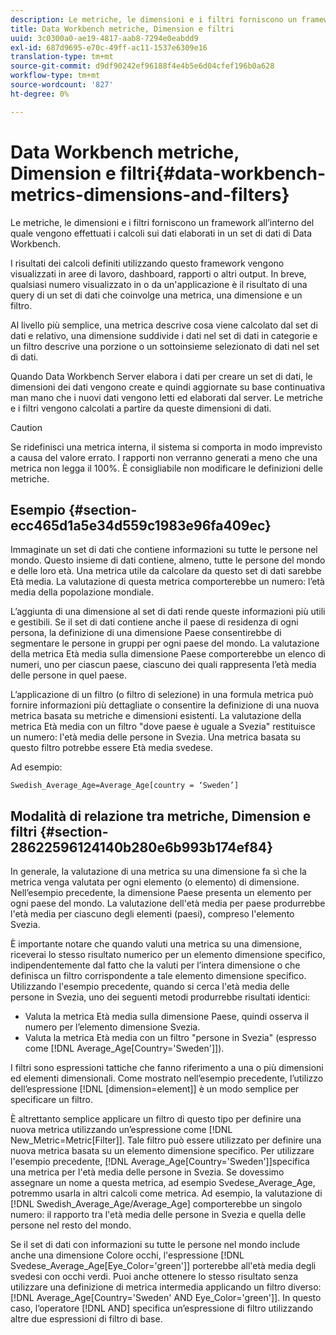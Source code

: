 ```yaml
---
description: Le metriche, le dimensioni e i filtri forniscono un framework all’interno del quale vengono effettuati i calcoli sui dati elaborati in un set di dati di Data Workbench.
title: Data Workbench metriche, Dimension e filtri
uuid: 3c0300a0-ae19-4817-aab8-7294e0eabdd9
exl-id: 687d9695-e70c-49ff-ac11-1537e6309e16
translation-type: tm+mt
source-git-commit: d9df90242ef96188f4e4b5e6d04cfef196b0a628
workflow-type: tm+mt
source-wordcount: '827'
ht-degree: 0%

---
```


# Data Workbench metriche, Dimension e filtri{#data-workbench-metrics-dimensions-and-filters}

Le metriche, le dimensioni e i filtri forniscono un framework all’interno del quale vengono effettuati i calcoli sui dati elaborati in un set di dati di Data Workbench.

I risultati dei calcoli definiti utilizzando questo framework vengono visualizzati in aree di lavoro, dashboard, rapporti o altri output. In breve, qualsiasi numero visualizzato in o da un&#39;applicazione è il risultato di una query di un set di dati che coinvolge una metrica, una dimensione e un filtro.

Al livello più semplice, una metrica descrive cosa viene calcolato dal set di dati e relativo, una dimensione suddivide i dati nel set di dati in categorie e un filtro descrive una porzione o un sottoinsieme selezionato di dati nel set di dati.

Quando Data Workbench Server elabora i dati per creare un set di dati, le dimensioni dei dati vengono create e quindi aggiornate su base continuativa man mano che i nuovi dati vengono letti ed elaborati dal server. Le metriche e i filtri vengono calcolati a partire da queste dimensioni di dati.

>[!CAUTION]
>
>Se ridefinisci una metrica interna, il sistema si comporta in modo imprevisto a causa del valore errato. I rapporti non verranno generati a meno che una metrica non legga il 100%. È consigliabile non modificare le definizioni delle metriche.

## Esempio {#section-ecc465d1a5e34d559c1983e96fa409ec}

Immaginate un set di dati che contiene informazioni su tutte le persone nel mondo. Questo insieme di dati contiene, almeno, tutte le persone del mondo e delle loro età. Una metrica utile da calcolare da questo set di dati sarebbe Età media. La valutazione di questa metrica comporterebbe un numero: l’età media della popolazione mondiale.

L’aggiunta di una dimensione al set di dati rende queste informazioni più utili e gestibili. Se il set di dati contiene anche il paese di residenza di ogni persona, la definizione di una dimensione Paese consentirebbe di segmentare le persone in gruppi per ogni paese del mondo. La valutazione della metrica Età media sulla dimensione Paese comporterebbe un elenco di numeri, uno per ciascun paese, ciascuno dei quali rappresenta l’età media delle persone in quel paese.

L’applicazione di un filtro (o filtro di selezione) in una formula metrica può fornire informazioni più dettagliate o consentire la definizione di una nuova metrica basata su metriche e dimensioni esistenti. La valutazione della metrica Età media con un filtro &quot;dove paese è uguale a Svezia&quot; restituisce un numero: l&#39;età media delle persone in Svezia. Una metrica basata su questo filtro potrebbe essere Età media svedese.

Ad esempio:

```
Swedish_Average_Age=Average_Age[country = ‘Sweden’]
```

## Modalità di relazione tra metriche, Dimension e filtri {#section-28622596124140b280e6b993b174ef84}

In generale, la valutazione di una metrica su una dimensione fa sì che la metrica venga valutata per ogni elemento (o elemento) di dimensione. Nell’esempio precedente, la dimensione Paese presenta un elemento per ogni paese del mondo. La valutazione dell&#39;età media per paese produrrebbe l&#39;età media per ciascuno degli elementi (paesi), compreso l&#39;elemento Svezia.

È importante notare che quando valuti una metrica su una dimensione, riceverai lo stesso risultato numerico per un elemento dimensione specifico, indipendentemente dal fatto che la valuti per l’intera dimensione o che definisca un filtro corrispondente a tale elemento dimensione specifico. Utilizzando l&#39;esempio precedente, quando si cerca l&#39;età media delle persone in Svezia, uno dei seguenti metodi produrrebbe risultati identici:

* Valuta la metrica Età media sulla dimensione Paese, quindi osserva il numero per l’elemento dimensione Svezia.
* Valuta la metrica Età media con un filtro &quot;persone in Svezia&quot; (espresso come [!DNL Average_Age[Country=&#39;Sweden&#39;]]).

I filtri sono espressioni tattiche che fanno riferimento a una o più dimensioni ed elementi dimensionali. Come mostrato nell’esempio precedente, l’utilizzo dell’espressione [!DNL [dimension=element]] è un modo semplice per specificare un filtro.

È altrettanto semplice applicare un filtro di questo tipo per definire una nuova metrica utilizzando un’espressione come [!DNL New_Metric=Metric[Filter]]. Tale filtro può essere utilizzato per definire una nuova metrica basata su un elemento dimensione specifico. Per utilizzare l&#39;esempio precedente, [!DNL Average_Age[Country=&#39;Sweden&#39;]]specifica una metrica per l&#39;età media delle persone in Svezia. Se dovessimo assegnare un nome a questa metrica, ad esempio Svedese_Average_Age, potremmo usarla in altri calcoli come metrica. Ad esempio, la valutazione di [!DNL Swedish_Average_Age/Average_Age] comporterebbe un singolo numero: il rapporto tra l&#39;età media delle persone in Svezia e quella delle persone nel resto del mondo.

Se il set di dati con informazioni su tutte le persone nel mondo include anche una dimensione Colore occhi, l&#39;espressione [!DNL Svedese_Average_Age[Eye_Color=&#39;green&#39;]] porterebbe all&#39;età media degli svedesi con occhi verdi. Puoi anche ottenere lo stesso risultato senza utilizzare una definizione di metrica intermedia applicando un filtro diverso: [!DNL Average_Age[Country=&#39;Sweden&#39; AND Eye_Color=&#39;green&#39;]]. In questo caso, l’operatore [!DNL AND] specifica un’espressione di filtro utilizzando altre due espressioni di filtro di base.
